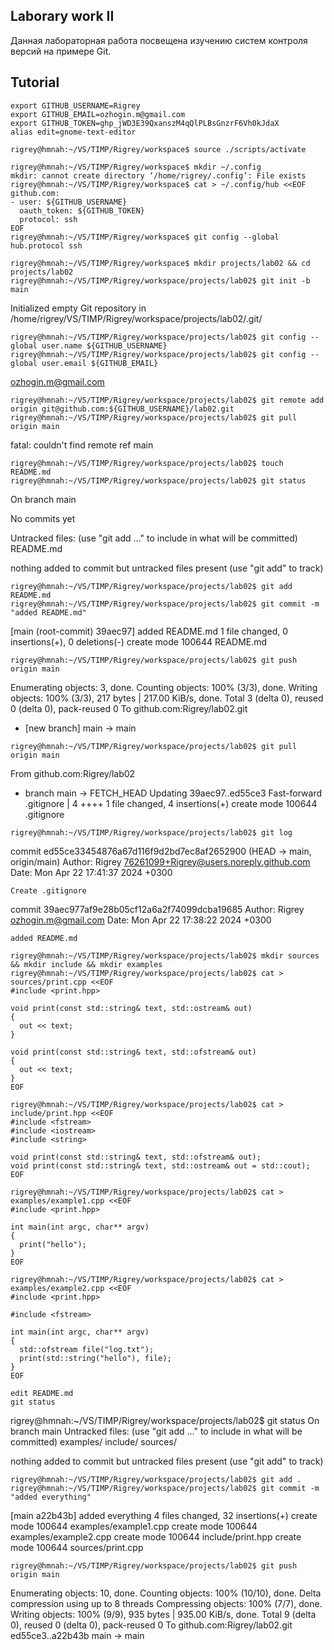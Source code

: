 ## Laborary work II
Данная лабораторная работа посвещена изучению систем контроля версий на примере Git.
## Tutorial

```shell
export GITHUB_USERNAME=Rigrey
export GITHUB_EMAIL=ozhogin.m@gmail.com
export GITHUB_TOKEN=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
alias edit=gnome-text-editor
```
```shell
rigrey@hmnah:~/VS/TIMP/Rigrey/workspace$ source ./scripts/activate
```
```shell
rigrey@hmnah:~/VS/TIMP/Rigrey/workspace$ mkdir ~/.config
mkdir: cannot create directory ‘/home/rigrey/.config’: File exists
rigrey@hmnah:~/VS/TIMP/Rigrey/workspace$ cat > ~/.config/hub <<EOF
github.com:
- user: ${GITHUB_USERNAME}
  oauth_token: ${GITHUB_TOKEN}
  protocol: ssh  
EOF
rigrey@hmnah:~/VS/TIMP/Rigrey/workspace$ git config --global hub.protocol ssh
```
```shell
rigrey@hmnah:~/VS/TIMP/Rigrey/workspace$ mkdir projects/lab02 && cd projects/lab02
rigrey@hmnah:~/VS/TIMP/Rigrey/workspace/projects/lab02$ git init -b main
```
Initialized empty Git repository in /home/rigrey/VS/TIMP/Rigrey/workspace/projects/lab02/.git/
```shell
rigrey@hmnah:~/VS/TIMP/Rigrey/workspace/projects/lab02$ git config --global user.name ${GITHUB_USERNAME}
rigrey@hmnah:~/VS/TIMP/Rigrey/workspace/projects/lab02$ git config --global user.email ${GITHUB_EMAIL}
```
ozhogin.m@gmail.com
```shell
rigrey@hmnah:~/VS/TIMP/Rigrey/workspace/projects/lab02$ git remote add origin git@github.com:${GITHUB_USERNAME}/lab02.git
rigrey@hmnah:~/VS/TIMP/Rigrey/workspace/projects/lab02$ git pull origin main
```
fatal: couldn't find remote ref main
```shell
rigrey@hmnah:~/VS/TIMP/Rigrey/workspace/projects/lab02$ touch README.md
rigrey@hmnah:~/VS/TIMP/Rigrey/workspace/projects/lab02$ git status
```
On branch main

No commits yet

Untracked files:
  (use "git add <file>..." to include in what will be committed)
	README.md

nothing added to commit but untracked files present (use "git add" to track)
```shell
rigrey@hmnah:~/VS/TIMP/Rigrey/workspace/projects/lab02$ git add README.md
rigrey@hmnah:~/VS/TIMP/Rigrey/workspace/projects/lab02$ git commit -m "added README.md"
```
[main (root-commit) 39aec97] added README.md
 1 file changed, 0 insertions(+), 0 deletions(-)
 create mode 100644 README.md
```shell
rigrey@hmnah:~/VS/TIMP/Rigrey/workspace/projects/lab02$ git push origin main
```
Enumerating objects: 3, done.
Counting objects: 100% (3/3), done.
Writing objects: 100% (3/3), 217 bytes | 217.00 KiB/s, done.
Total 3 (delta 0), reused 0 (delta 0), pack-reused 0
To github.com:Rigrey/lab02.git
 * [new branch]      main -> main
```shell
rigrey@hmnah:~/VS/TIMP/Rigrey/workspace/projects/lab02$ git pull origin main
```
From github.com:Rigrey/lab02
 * branch            main       -> FETCH_HEAD
Updating 39aec97..ed55ce3
Fast-forward
 .gitignore | 4 ++++
 1 file changed, 4 insertions(+)
 create mode 100644 .gitignore
```shell
rigrey@hmnah:~/VS/TIMP/Rigrey/workspace/projects/lab02$ git log
```
commit ed55ce33454876a67d116f9d2bd7ec8af2652900 (HEAD -> main, origin/main)
Author: Rigrey <76261099+Rigrey@users.noreply.github.com>
Date:   Mon Apr 22 17:41:37 2024 +0300

    Create .gitignore

commit 39aec977af9e28b05cf12a6a2f74099dcba19685
Author: Rigrey <ozhogin.m@gmail.com>
Date:   Mon Apr 22 17:38:22 2024 +0300

    added README.md
```shell
rigrey@hmnah:~/VS/TIMP/Rigrey/workspace/projects/lab02$ mkdir sources && mkdir include && mkdir examples
rigrey@hmnah:~/VS/TIMP/Rigrey/workspace/projects/lab02$ cat > sources/print.cpp <<EOF
#include <print.hpp>

void print(const std::string& text, std::ostream& out)
{
  out << text;
}

void print(const std::string& text, std::ofstream& out)
{
  out << text;
}
EOF
```
```shell
rigrey@hmnah:~/VS/TIMP/Rigrey/workspace/projects/lab02$ cat > include/print.hpp <<EOF
#include <fstream>
#include <iostream>
#include <string>

void print(const std::string& text, std::ofstream& out);
void print(const std::string& text, std::ostream& out = std::cout);
EOF
```
```shell
rigrey@hmnah:~/VS/TIMP/Rigrey/workspace/projects/lab02$ cat > examples/example1.cpp <<EOF
#include <print.hpp>

int main(int argc, char** argv)
{
  print("hello");
}
EOF
```
```shell
rigrey@hmnah:~/VS/TIMP/Rigrey/workspace/projects/lab02$ cat > examples/example2.cpp <<EOF
#include <print.hpp>

#include <fstream>

int main(int argc, char** argv)
{
  std::ofstream file("log.txt");
  print(std::string("hello"), file);
}
EOF
```
```shell
edit README.md
git status
```
rigrey@hmnah:~/VS/TIMP/Rigrey/workspace/projects/lab02$ git status
On branch main
Untracked files:
  (use "git add <file>..." to include in what will be committed)
	examples/
	include/
	sources/

nothing added to commit but untracked files present (use "git add" to track)
```shell
rigrey@hmnah:~/VS/TIMP/Rigrey/workspace/projects/lab02$ git add .
rigrey@hmnah:~/VS/TIMP/Rigrey/workspace/projects/lab02$ git commit -m "added everything"
```
[main a22b43b] added everything
 4 files changed, 32 insertions(+)
 create mode 100644 examples/example1.cpp
 create mode 100644 examples/example2.cpp
 create mode 100644 include/print.hpp
 create mode 100644 sources/print.cpp
```shell
rigrey@hmnah:~/VS/TIMP/Rigrey/workspace/projects/lab02$ git push origin main
```
Enumerating objects: 10, done.
Counting objects: 100% (10/10), done.
Delta compression using up to 8 threads
Compressing objects: 100% (7/7), done.
Writing objects: 100% (9/9), 935 bytes | 935.00 KiB/s, done.
Total 9 (delta 0), reused 0 (delta 0), pack-reused 0
To github.com:Rigrey/lab02.git
   ed55ce3..a22b43b  main -> main

